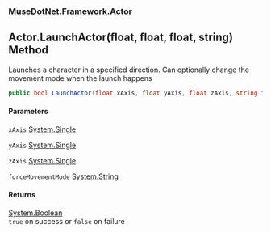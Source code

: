 ### [MuseDotNet.Framework](./MuseDotNet-Framework.md 'MuseDotNet.Framework').[Actor](./Actor.md 'MuseDotNet.Framework.Actor')
## Actor.LaunchActor(float, float, float, string) Method
Launches a character in a specified direction. Can optionally change the movement mode when the launch happens  
```csharp
public bool LaunchActor(float xAxis, float yAxis, float zAxis, string forceMovementMode=null);
```
#### Parameters
<a name='MuseDotNet-Framework-Actor-LaunchActor(float_float_float_string)-xAxis'></a>
`xAxis` [System.Single](https://docs.microsoft.com/en-us/dotnet/api/System.Single 'System.Single')  
  
<a name='MuseDotNet-Framework-Actor-LaunchActor(float_float_float_string)-yAxis'></a>
`yAxis` [System.Single](https://docs.microsoft.com/en-us/dotnet/api/System.Single 'System.Single')  
  
<a name='MuseDotNet-Framework-Actor-LaunchActor(float_float_float_string)-zAxis'></a>
`zAxis` [System.Single](https://docs.microsoft.com/en-us/dotnet/api/System.Single 'System.Single')  
  
<a name='MuseDotNet-Framework-Actor-LaunchActor(float_float_float_string)-forceMovementMode'></a>
`forceMovementMode` [System.String](https://docs.microsoft.com/en-us/dotnet/api/System.String 'System.String')  
  
#### Returns
[System.Boolean](https://docs.microsoft.com/en-us/dotnet/api/System.Boolean 'System.Boolean')  
`true` on success or `false` on failure  
